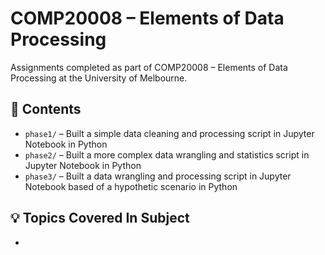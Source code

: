 # COMP20008 – Elements of Data Processing

Assignments completed as part of COMP20008 – Elements of Data Processing at the University of Melbourne.

## 📝 Contents

- `phase1/` – Built a simple data cleaning and processing script in Jupyter Notebook in Python
- `phase2/` – Built a more complex data wrangling and statistics script in Jupyter Notebook in Python
- `phase3/` – Built a data wrangling and processing script in Jupyter Notebook based of a hypothetic scenario in Python

## 💡 Topics Covered In Subject

- 
